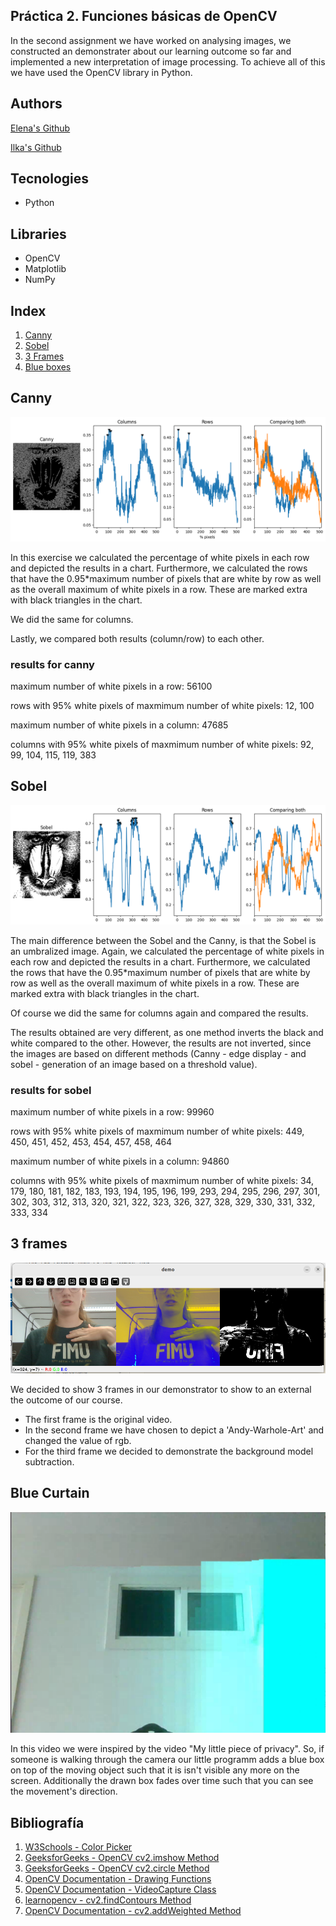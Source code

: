 ## Práctica 2. Funciones básicas de OpenCV

In the second assignment we have worked on analysing images, we constructed an demonstrater about our learning outcome so far and implemented a new interpretation of image processing.
To achieve all of this we have used the OpenCV library in Python.

## Authors
[Elena's Github](https://github.com/efm092000)


[Ilka's Github](https://github.com/jeski73)

## Tecnologies
  -  Python

## Libraries
  - OpenCV
  - Matplotlib
  - NumPy

## Index

1. [Canny](#canny)
2. [Sobel](#sobel)
3. [3 Frames ](#3-frames)
4. [Blue boxes](#blue-boxes)

## Canny

![tarea-1-canny](tarea1.png)

In this exercise we calculated the percentage of white pixels in each row and depicted the results in a chart. 
Furthermore, we calculated the rows that have the 0.95*maximum number of pixels that are white by row as well as the overall maximum of white pixels in a row. 
These are marked extra with black triangles in the chart. 

We did the same for columns. 

Lastly, we compared both results (column/row) to each other.

### results for canny

maximum number of white pixels in a row: 56100

rows with 95% white pixels of maxmimum number of white pixels:
12,
100

maximum number of white pixels in a column: 47685

columns with 95% white pixels of maxmimum number of white pixels:
92,
99,
104,
115,
119,
383

## Sobel

![tarea-2-sobel](tarea2.png)

The main difference between the Sobel and the Canny, is that the Sobel is an umbralized image. 
Again, we calculated the percentage of white pixels in each row and depicted the results in a chart. 
Furthermore, we calculated the rows that have the 0.95*maximum number of pixels that are white by row as well as the overall maximum of white pixels in a row. 
These are marked extra with black triangles in the chart. 

Of course we did the same for columns again and compared the results.

The results obtained are very different, as one method inverts the black and white compared to the other. However, the results are not inverted, since the images are based on different methods (Canny - edge display - and sobel - generation of an image based on a threshold value).

### results for sobel
maximum number of white pixels in a row: 99960

rows with 95% white pixels of maxmimum number of white pixels:
449,
450,
451,
452,
453,
454,
457,
458,
464

maximum number of white pixels in a column: 94860

columns with 95% white pixels of maxmimum number of white pixels:
34,
179,
180,
181,
182,
183,
193,
194,
195,
196,
199,
293,
294,
295,
296,
297,
301,
302,
303,
312,
313,
320,
321,
322,
323,
326,
327,
328,
329,
330,
331,
332,
333,
334




## 3 frames

![tarea-3-frames](tarea3.png)

We decided to show 3 frames in our demonstrator to show to an external the outcome of our course. 
- The first frame is the original video.
- In the second frame we have chosen to depict a 'Andy-Warhole-Art' and changed the value of rgb.
- For the third frame we decided to demonstrate the background model subtraction.

## Blue Curtain

![tarea-4-blueCurtain](tarea4.png)

In this video we were inspired by the video "My little piece of privacy".
So, if someone is walking through the camera our little programm adds a blue box on top of the moving object such that it is isn't visible any more on the screen.
Additionally the drawn box fades over time such that you can see the movement's direction.

## Bibliografía

1. [W3Schools - Color Picker](https://www.w3schools.com/colors/colors_picker.asp)
2. [GeeksforGeeks - OpenCV cv2.imshow Method](https://www.geeksforgeeks.org/python-opencv-cv2-imshow-method/)
3. [GeeksforGeeks - OpenCV cv2.circle Method](https://www.geeksforgeeks.org/python-opencv-cv2-circle-method/)
4. [OpenCV Documentation - Drawing Functions](https://docs.opencv.org/4.x/da/d6e/tutorial_py_geometric_transformations.html)
5. [OpenCV Documentation - VideoCapture Class](https://docs.opencv.org/4.x/da/d6e/tutorial_py_geometric_transformations.html)
6. [learnopencv - cv2.findContours Method](https://learnopencv.com/contour-detection-using-opencv-python-c/)
7. [OpenCV Documentation - cv2.addWeighted Method](https://docs.opencv.org/3.4/d2/de8/group__core__array.html#gafafb2513349db3bcff51f54ee5592a19)